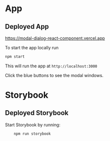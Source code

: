 # App

## Deployed App
https://modal-dialog-react-component.vercel.app

To start the app locally run 

```sh
npm start
```

This will run the app at `http://localhost:3000`

Click the blue buttons to see the modal windows.

# Storybook

## Deployed Storybook

Start Storybook by running:

```sh
    npm run storybook
```
